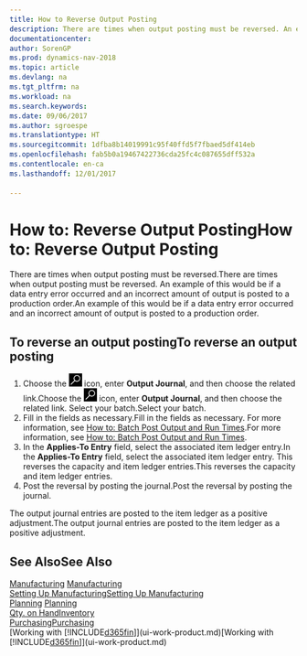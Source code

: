 ```yaml
---
title: How to Reverse Output Posting
description: There are times when output posting must be reversed. An example of this would be if a data entry error occurred and an incorrect amount of output is posted to a production order.
documentationcenter: 
author: SorenGP
ms.prod: dynamics-nav-2018
ms.topic: article
ms.devlang: na
ms.tgt_pltfrm: na
ms.workload: na
ms.search.keywords: 
ms.date: 09/06/2017
ms.author: sgroespe
ms.translationtype: HT
ms.sourcegitcommit: 1dfba8b14019991c95f40ffd5f7fbaed5df414eb
ms.openlocfilehash: fab5b0a19467422736cda25fc4c087655dff532a
ms.contentlocale: en-ca
ms.lasthandoff: 12/01/2017

---
```

# <a name="how-to-reverse-output-posting"></a><span data-ttu-id="dd48d-104">How to: Reverse Output Posting</span><span class="sxs-lookup"><span data-stu-id="dd48d-104">How to: Reverse Output Posting</span></span>
<span data-ttu-id="dd48d-105">There are times when output posting must be reversed.</span><span class="sxs-lookup"><span data-stu-id="dd48d-105">There are times when output posting must be reversed.</span></span> <span data-ttu-id="dd48d-106">An example of this would be if a data entry error occurred and an incorrect amount of output is posted to a production order.</span><span class="sxs-lookup"><span data-stu-id="dd48d-106">An example of this would be if a data entry error occurred and an incorrect amount of output is posted to a production order.</span></span>  

## <a name="to-reverse-an-output-posting"></a><span data-ttu-id="dd48d-107">To reverse an output posting</span><span class="sxs-lookup"><span data-stu-id="dd48d-107">To reverse an output posting</span></span>  
1.  <span data-ttu-id="dd48d-108">Choose the ![Search for Page or Report](media/ui-search/search_small.png "Search for Page or Report icon") icon, enter **Output Journal**, and then choose the related link.</span><span class="sxs-lookup"><span data-stu-id="dd48d-108">Choose the ![Search for Page or Report](media/ui-search/search_small.png "Search for Page or Report icon") icon, enter **Output Journal**, and then choose the related link.</span></span> <span data-ttu-id="dd48d-109">Select your batch.</span><span class="sxs-lookup"><span data-stu-id="dd48d-109">Select your batch.</span></span>  
2. <span data-ttu-id="dd48d-110">Fill in the fields as necessary.</span><span class="sxs-lookup"><span data-stu-id="dd48d-110">Fill in the fields as necessary.</span></span> <span data-ttu-id="dd48d-111">For more information, see [How to: Batch Post Output and Run Times](production-how-to-post-output-quantity.md).</span><span class="sxs-lookup"><span data-stu-id="dd48d-111">For more information, see [How to: Batch Post Output and Run Times](production-how-to-post-output-quantity.md).</span></span>
3.  <span data-ttu-id="dd48d-112">In the **Applies-To Entry** field, select the associated item ledger entry.</span><span class="sxs-lookup"><span data-stu-id="dd48d-112">In the **Applies-To Entry** field, select the associated item ledger entry.</span></span> <span data-ttu-id="dd48d-113">This reverses the capacity and item ledger entries.</span><span class="sxs-lookup"><span data-stu-id="dd48d-113">This reverses the capacity and item ledger entries.</span></span>  
4. <span data-ttu-id="dd48d-114">Post the reversal by posting the journal.</span><span class="sxs-lookup"><span data-stu-id="dd48d-114">Post the reversal by posting the journal.</span></span>  

<span data-ttu-id="dd48d-115">The output journal entries are posted to the item ledger as a positive adjustment.</span><span class="sxs-lookup"><span data-stu-id="dd48d-115">The output journal entries are posted to the item ledger as a positive adjustment.</span></span>  

## <a name="see-also"></a><span data-ttu-id="dd48d-116">See Also</span><span class="sxs-lookup"><span data-stu-id="dd48d-116">See Also</span></span>  
 <span data-ttu-id="dd48d-117">[Manufacturing](production-manage-manufacturing.md)  </span><span class="sxs-lookup"><span data-stu-id="dd48d-117">[Manufacturing](production-manage-manufacturing.md)  </span></span>  
 [<span data-ttu-id="dd48d-118">Setting Up Manufacturing</span><span class="sxs-lookup"><span data-stu-id="dd48d-118">Setting Up Manufacturing</span></span>](production-configure-production-processes.md)  
 <span data-ttu-id="dd48d-119">[Planning](production-planning.md)    </span><span class="sxs-lookup"><span data-stu-id="dd48d-119">[Planning](production-planning.md)    </span></span>  
 [<span data-ttu-id="dd48d-120">Qty. on Hand</span><span class="sxs-lookup"><span data-stu-id="dd48d-120">Inventory</span></span>](inventory-manage-inventory.md)  
 [<span data-ttu-id="dd48d-121">Purchasing</span><span class="sxs-lookup"><span data-stu-id="dd48d-121">Purchasing</span></span>](purchasing-manage-purchasing.md)  
 <span data-ttu-id="dd48d-122">[Working with [!INCLUDE[d365fin](includes/d365fin_md.md)]](ui-work-product.md)</span><span class="sxs-lookup"><span data-stu-id="dd48d-122">[Working with [!INCLUDE[d365fin](includes/d365fin_md.md)]](ui-work-product.md)</span></span>  

